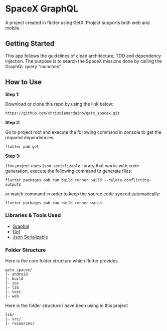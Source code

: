 
# SpaceX GraphQL

A project created in flutter using GetX. Project supports both web and mobile.

## Getting Started

This app follows the guidelines of clean architecture, TDD and dependency injection.
The purpose is to search the SpaceX missions done by calling the GraphQL query "launches"

## How to Use 

**Step 1:**

Download or clone this repo by using the link below:

```
https://github.com/christianarduino/getx_spacex.git
```

**Step 2:**

Go to project root and execute the following command in console to get the required dependencies: 

```
flutter pub get 
```

**Step 3:**

This project uses `json_serializable` library that works with code generation, execute the following command to generate files:

```
flutter packages pub run build_runner build --delete-conflicting-outputs
```

or watch command in order to keep the source code synced automatically:

```
flutter packages pub run build_runner watch
```


### Libraries & Tools Used

* [Graphql](https://pub.dev/packages/graphql)
* [Get](https://pub.dev/packages/get)
* [Json Serializable](https://pub.dev/packages/json_serializable)

### Folder Structure
Here is the core folder structure which flutter provides.

```
getx_spacex/
|- android
|- build
|- ios
|- lib
|- test
|- web
```

Here is the folder structure I have been using in this project

```
lib/
|- src/
|- resources/
```
